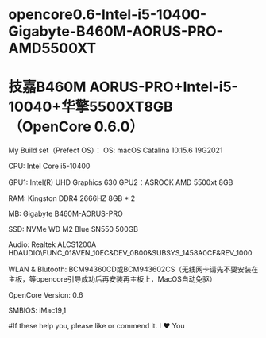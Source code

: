 # opencore0.6-Intel-i5-10400-Gigabyte-B460M-AORUS-PRO-AMD5500XT
# 技嘉B460M AORUS-PRO+Intel-i5-10040+华擎5500XT8GB （OpenCore 0.6.0）
My Build set（Prefect OS）：
OS: macOS Catalina 10.15.6 19G2021

CPU: Intel Core i5-10400

GPU1: Intel(R) UHD Graphics 630
GPU2：ASROCK AMD 5500xt 8GB

RAM: Kingston DDR4 2666HZ 8GB * 2

MB: Gigabyte B460M-AORUS-PRO 

SSD: NVMe WD M2 Blue SN550 500GB

Audio: Realtek ALCS1200A HDAUDIO\FUNC_01&VEN_10EC&DEV_0B00&SUBSYS_1458A0CF&REV_1000

WLAN & Blutooth: BCM94360CD或BCM943602CS（无线网卡请先不要安装在主板，等opencore引导成功后再安装再主板上，MacOS自动免驱）

OpenCore Version: 0.6

SMBIOS: iMac19,1

#If these help you, please like or commend it. I ❤️ You
